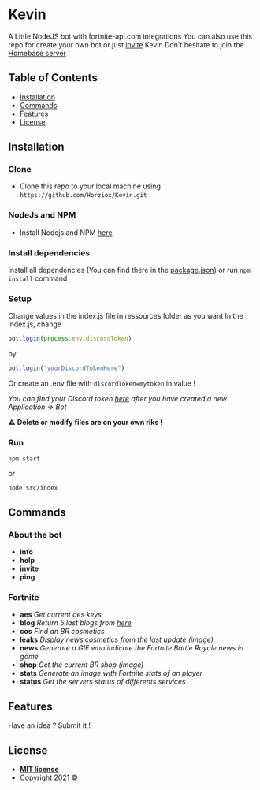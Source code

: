 # Kevin

A Little NodeJS bot with fortnite-api.com integrations
You can also use this repo for create your own bot or just [invite](https://discord.com/oauth2/authorize?client_id=739849791168577608&scope=bot&permissions=322624) Kevin
Don't hesitate to join the [Homebase server](https://discord.gg/7XyNM4p) !

## Table of Contents
- [Installation](#installation)
- [Commands](#commands)
- [Features](#features)
- [License](#license)

## Installation
### Clone

- Clone this repo to your local machine using `https://github.com/Horziox/Kevin.git`

### NodeJs and NPM

- Install Nodejs and NPM [here](https://nodejs.org/en/)

### Install dependencies

Install all dependencies (You can find there in the [package.json](https://github.com/Horziox/Kevin/blob/master/package.json)) or run `npm install` command

### Setup
Change values in the index.js file in ressources folder as you want
In the index.js, change
```javascript
bot.login(process.env.discordToken)
```
by
```javascript
bot.login("yourDiscordTokenHere")
```
Or create an .env file with `discordToken=mytoken` in value !

*You can find your Discord token [here](https://discord.com/developers/applications) after you have created a new Application => Bot*


:warning: __**Delete or modify files are on your own riks !**__

### Run
```
npm start
```
or
```
node src/index
```


## Commands
### About the bot
- **info**
- **help**
- **invite**
- **ping**
### Fortnite
- **aes** *Get current aes keys*
- **blog** *Return 5 last blogs from [here](https://www.epicgames.com/fortnite/en-US/news)*
- **cos** *Find an BR cosmetics*
- **leaks** *Display news cosmetics from the last update (image)*
- **news** *Generate a GIF who indicate the Fortnite Battle Royale news in game*
- **shop** *Get the current BR shop (image)*
- **stats** *Generate an image with Fortnite stats of an player*
- **status** *Get the servers status of differents services*


## Features
Have an idea ?
Submit it !

## License

- **[MIT license](http://opensource.org/licenses/mit-license.php)**
- Copyright 2021 ©
